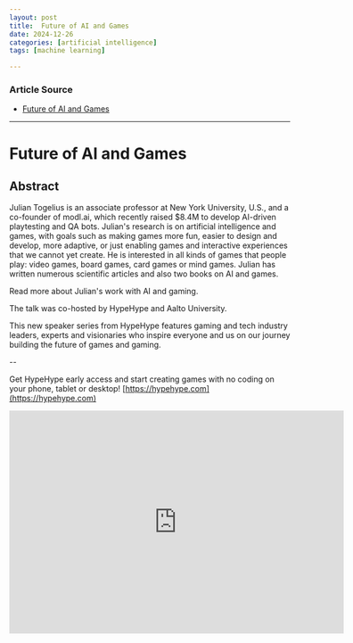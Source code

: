 ```yaml
---
layout: post
title:  Future of AI and Games
date: 2024-12-26
categories: [artificial intelligence]
tags: [machine learning]

---
```


### Article Source


* [Future of AI and Games](https://www.youtube.com/watch?v=-39BfBtrhHA)

---


# Future of AI and Games

## Abstract

Julian Togelius is an associate professor at New York University, U.S., and a co-founder of modl.ai, which recently raised $8.4M to develop AI-driven playtesting and QA bots. Julian's research is on artificial intelligence and games, with goals such as making games more fun, easier to design and develop, more adaptive, or just enabling games and interactive experiences that we cannot yet create. He is interested in all kinds of games that people play: video games, board games, card games or mind games. Julian has written numerous scientific articles and also two books on AI and games.

Read more about Julian's work with AI and gaming.

The talk was co-hosted by HypeHype and Aalto University.

This new speaker series from HypeHype features gaming and tech industry leaders, experts and visionaries who inspire everyone and us on our journey building the future of games and gaming.

--

Get HypeHype early access and start creating games with no coding on your phone, tablet or desktop! [https://hypehype.com](https://hypehype.com)

<iframe width="600" height="400" src="https://www.youtube.com/embed/-39BfBtrhHA?si=JoIKfx7FklloOeQn" title="YouTube video player" frameborder="0" allow="accelerometer; autoplay; clipboard-write; encrypted-media; gyroscope; picture-in-picture; web-share" referrerpolicy="strict-origin-when-cross-origin" allowfullscreen></iframe>
